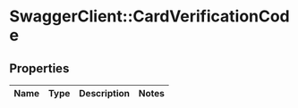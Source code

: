 # SwaggerClient::CardVerificationCode

## Properties
Name | Type | Description | Notes
------------ | ------------- | ------------- | -------------


